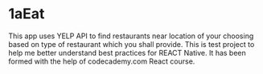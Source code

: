 # 1aEat
This app uses YELP API to find restaurants near location of your choosing based on type of restaurant which you shall provide.
This is test project to help me better understand best practices for REACT Native.
It has been formed with the help of codecademy.com React course.
